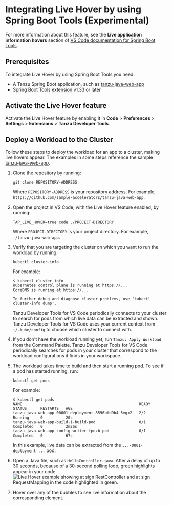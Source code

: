 # Integrating Live Hover by using Spring Boot Tools (Experimental)

For more information about this feature, see the **Live application information hovers** section of
[VS Code documentation for Spring Boot Tools](https://marketplace.visualstudio.com/items?itemName=Pivotal.vscode-spring-boot).

## <a id="prerequisites"></a> Prerequisites

To integrate Live Hover by using Spring Boot Tools you need:

- A Tanzu Spring Boot application, such as
[tanzu-java-web-app](https://github.com/sample-accelerators/tanzu-java-web-app)
- Spring Boot Tools
[extension](https://marketplace.visualstudio.com/items?itemName=Pivotal.vscode-spring-boot) v1.33 or
later

## <a id="activate-feature"></a> Activate the Live Hover feature

Activate the Live Hover feature by enabling it in
**Code** > **Preferences** > **Settings** > **Extensions** > **Tanzu Developer Tools**.

## <a id="deploy-workload"></a> Deploy a Workload to the Cluster

Follow these steps to deploy the workload for an app to a cluster, making live hovers appear.
The examples in some steps reference the sample
[tanzu-java-web-app](https://github.com/sample-accelerators/tanzu-java-web-app).

1. Clone the repository by running:

    ```console
    git clone REPOSITORY-ADDRESS
    ```

    Where `REPOSITORY-ADDRESS` is your repository address.
    For example, `https://github.com/sample-accelerators/tanzu-java-web-app`.

1. Open the project in VS Code, with the Live Hover feature enabled, by running:

    ```console
    TAP_LIVE_HOVER=true code ./PROJECT-DIRECTORY
    ```

    Where `PROJECT-DIRECTORY` is your project directory.
    For example, `./tanzu-java-web-app`.

1. Verify that you are targeting the cluster on which you want to run the workload by running:

    ```console
    kubectl cluster-info
    ```

    For example:

    ```console
    $ kubectl cluster-info
    Kubernetes control plane is running at https://...
    CoreDNS is running at https://...

    To further debug and diagnose cluster problems, use 'kubectl cluster-info dump'.
    ```

    Tanzu Developer Tools for VS Code periodically connects to your cluster to search for pods from
    which live data can be extracted and shown.
    Tanzu Developer Tools for VS Code uses your current context from `~/.kube/config` to choose
    which cluster to connect with.

1. If you don't have the workload running yet, run `Tanzu: Apply Workload` from the Command Palette.
Tanzu Developer Tools for VS Code periodically searches for pods in your cluster that correspond to
the workload configurations it finds in your workspace.

1. The workload takes time to build and then start a running pod. To see if a pod has started running,
run:

    ```console
    kubectl get pods
    ```

    For example:

    ```console
    $ kubectl get pods
    NAME                                                   READY   STATUS      RESTARTS   AGE
    tanzu-java-web-app-00001-deployment-8596bfd9b4-5vgx2   2/2     Running     0          20s
    tanzu-java-web-app-build-1-build-pod                   0/1     Completed   0          2m26s
    tanzu-java-web-app-config-writer-fpnzb-pod             0/1     Completed   0          67s
    ```

    In this example, live data can be extracted from the `...-0001-deployment-...` pod.

1. Open a Java file, such as `HelloController.java`.
After a delay of up to 30 seconds, because of a 30-second polling loop, green highlights appear in
your code.
![Live Hover example showing at sign RestController and at sign RequestMapping in the code highlighted in green.](../images/vscode-live-hover-example.png)

1. Hover over any of the bubbles to see live information about the corresponding element.
